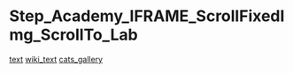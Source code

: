 # Step_Academy_IFRAME_ScrollFixedImg_ScrollTo_Lab
[text](https://svitlanasvit.github.io/Step_Academy_IFRAME_ScrollFixedImg_ScrollTo_Lab/index.html)
[wiki_text](https://svitlanasvit.github.io/Step_Academy_IFRAME_ScrollFixedImg_ScrollTo_Lab/index2.html)
[cats_gallery](https://svitlanasvit.github.io/Step_Academy_IFRAME_ScrollFixedImg_ScrollTo_Lab/index3.html)

